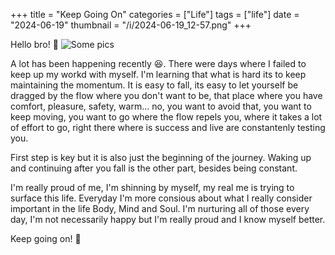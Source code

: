 +++
title = "Keep Going On"
categories = ["Life"]
tags = ["life"]
date = "2024-06-19"
thumbnail = "/i/2024-06-19_12-57.png"
+++

Hello bro! :wave:
![Some pics](../../i/2024-06-19_13-03.png)

A lot has been happening recently :laughing:. There were days where I failed to keep up my workd with myself. I'm learning that what is hard its to keep maintaining the momentum. It is easy to fall, its easy to let yourself be dragged by the flow where you don't want to be, that place where you have comfort, pleasure, safety, warm... no, you want to avoid that, you want to keep moving, you want to go where the flow repels you, where it takes a lot of effort to go, right there where is success and live are constantenly testing you.

First step is key but it is also just the beginning of the journey. Waking up and continuing after you fall is the other part, besides being constant.

I'm really proud of me, I'm shinning by myself, my real me is trying to surface this life. Everyday I'm more consious about what I really consider important in the life Body, Mind and Soul. I'm nurturing all of those every day, I'm not necessarily happy but I'm really proud and I know myself better.

Keep going on! :muscle:
